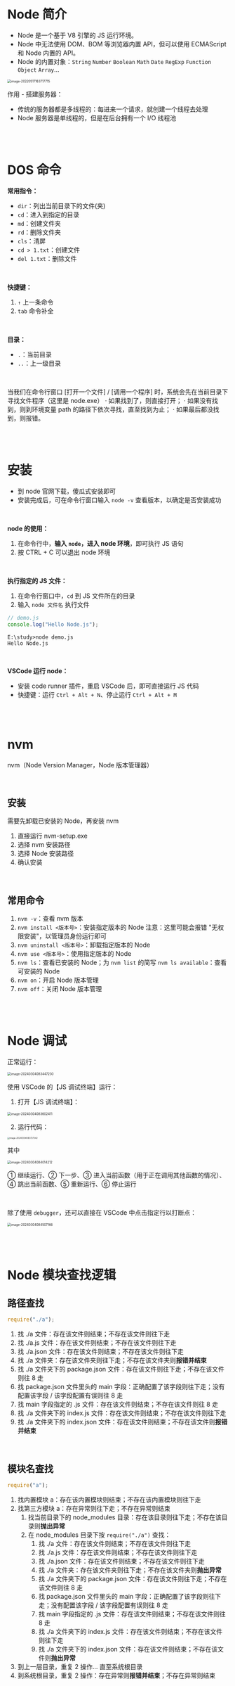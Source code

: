 # Node 简介

-   Node 是一个基于 V8 引擎的 JS 运行环境。
-   Node 中无法使用 DOM、BOM 等浏览器内置 API，但可以使用 ECMAScript 和 Node 内置的 API。
-   Node 的内置对象：`String` `Number` `Boolean` `Math` `Date` `RegExp` `Function` `Object` `Array`...

<img src="picture/image-20220517163717715.png" alt="image-20220517163717715" style="zoom:50%;" />

<br>

作用 - 搭建服务器：

-   传统的服务器都是多线程的：每进来一个请求，就创建一个线程去处理
-   Node 服务器是单线程的，但是在后台拥有一个 I/O 线程池

<br><br>

# DOS 命令

**常用指令：**

-   `dir`：列出当前目录下的文件(夹)
-   `cd`：进入到指定的目录
-   `md`：创建文件夹
-   `rd`：删除文件夹
-   `cls`：清屏
-   `cd > 1.txt`：创建文件
-   `del 1.txt`：删除文件

<br>

**快捷键：**

1. `↑` 上一条命令
2. `tab` 命令补全

<br>

**目录：**

-   `.`：当前目录
-   `..`：上一级目录

<br>

当我们在命令行窗口 [打开一个文件] / [调用一个程序] 时，系统会先在当前目录下寻找文件程序（这里是 node.exe）
· 如果找到了，则直接打开；
· 如果没有找到，则到环境变量 path 的路径下依次寻找，直至找到为止；
· 如果最后都没找到，则报错。

<br><br>

# 安装

-   到 node 官网下载，傻瓜式安装即可
-   安装完成后，可在命令行窗口输入 `node -v` 查看版本，以确定是否安装成功

<br>

**node 的使用：**

1. 在命令行中，**输入 `node`，进入 node 环境**，即可执行 JS 语句
2. 按 CTRL + C 可以退出 node 环境

<br>

**执行指定的 JS 文件：**

1. 在命令行窗口中，`cd` 到 JS 文件所在的目录
2. 输入 `node 文件名` 执行文件

```js
// demo.js
console.log("Hello Node.js");
```

```
E:\study>node demo.js
Hello Node.js
```

<br>

**VSCode 运行 node：**

-   安装 code runner 插件，重启 VSCode 后，即可直接运行 JS 代码
-   快捷键：运行 `Ctrl + Alt + N`、停止运行 `Ctrl + Alt + M`

<br><br>

# nvm

nvm（Node Version Manager，Node 版本管理器）

<br>

## 安装

需要先卸载已安装的 Node，再安装 nvm

1.  直接运行 nvm-setup.exe
2.  选择 nvm 安装路径
3.  选择 Node 安装路径
4.  确认安装

<br>

## 常用命令

1.  `nvm -v`：查看 nvm 版本
2.  `nvm install <版本号>`：安装指定版本的 Node
    注意：这里可能会报错 "无权限安装"，以管理员身份运行即可
3.  `nvm uninstall <版本号>`：卸载指定版本的 Node
4.  `nvm use <版本号>`：使用指定版本的 Node
5.  `nvm ls`：查看已安装的 Node；为 `nvm list` 的简写
    `nvm ls available`：查看可安装的 Node
6.  `nvm on`：开启 Node 版本管理
7.  `nvm off`：关闭 Node 版本管理

<br><br>

# Node 调试

正常运行：

<img src="./picture/image-20240304083447230.png" alt="image-20240304083447230" style="zoom:50%;" />

<br>

使用 VSCode 的【JS 调试终端】运行：

1.  打开【JS 调试终端】：

<img src="./picture/image-20240304083602411.png" alt="image-20240304083602411" style="zoom:50%;" />

2.  运行代码：

<img src="./picture/image-20240304083727342.png" alt="image-20240304083727342" style="zoom: 33%;" />

<br>

其中

<img src="./picture/image-20240304084014212.png" alt="image-20240304084014212" style="zoom:50%;" />

① 继续运行、② 下一步、③ 进入当前函数（用于正在调用其他函数的情况）、④ 跳出当前函数、⑤ 重新运行、⑥ 停止运行

<br>

除了使用 `debugger`，还可以直接在 VSCode 中点击指定行以打断点：

<img src="./picture/image-20240304084507166.png" alt="image-20240304084507166" style="zoom:50%;" />

<br><br>

# Node 模块查找逻辑

## 路径查找

```js
require("./a");
```

1.  找 ./a 文件：存在该文件则结束；不存在该文件则往下走
2.  找 ./a.js 文件：存在该文件则结束；不存在该文件则往下走
3.  找 ./a.json 文件：存在该文件则结束；不存在该文件则往下走
4.  找 ./a 文件夹：存在该文件夹则往下走；不存在该文件夹则**报错并结束**
5.  找 ./a 文件夹下的 package.json 文件：存在该文件则往下走；不存在该文件则往 8 走
6.  找 package.json 文件里头的 main 字段：正确配置了该字段则往下走；没有配置该字段 / 该字段配置有误则往 8 走
7.  找 main 字段指定的 .js 文件：存在该文件则结束；不存在该文件则往 8 走
8.  找 ./a 文件夹下的 index.js 文件：存在该文件则结束；不存在该文件则往下走
9.  找 ./a 文件夹下的 index.json 文件：存在该文件则结束；不存在该文件则**报错并结束**

<br>

## 模块名查找

```js
require("a");
```

1.  找内置模块 a：存在该内置模块则结束；不存在该内置模块则往下走
2.  找第三方模块 a：存在异常则往下走；不存在异常则结束
    1.  找当前目录下的 node_modules 目录：存在该目录则往下走；不存在该目录则**抛出异常**
    2.  在 node_modules 目录下按 `require("./a")` 查找：
        1.  找 ./a 文件：存在该文件则结束；不存在该文件则往下走
        2.  找 ./a.js 文件：存在该文件则结束；不存在该文件则往下走
        3.  找 ./a.json 文件：存在该文件则结束；不存在该文件则往下走
        4.  找 ./a 文件夹：存在该文件夹则往下走；不存在该文件夹则**抛出异常**
        5.  找 ./a 文件夹下的 package.json 文件：存在该文件则往下走；不存在该文件则往 8 走
        6.  找 package.json 文件里头的 main 字段：正确配置了该字段则往下走；没有配置该字段 / 该字段配置有误则往 8 走
        7.  找 main 字段指定的 .js 文件：存在该文件则结束；不存在该文件则往 8 走
        8.  找 ./a 文件夹下的 index.js 文件：存在该文件则结束；不存在该文件则往下走
        9.  找 ./a 文件夹下的 index.json 文件：存在该文件则结束；不存在该文件则**抛出异常**
3.  到上一层目录，重复 2 操作... 直至系统根目录
4.  到系统根目录，重复 2 操作：存在异常则**报错并结束**；不存在异常则结束

<br>
